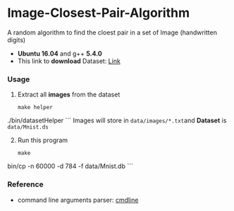 # Image-Closest-Pair-Algorithm
A random algorithm to find the cloest pair in a set of Image (handwritten digits)

+ **Ubuntu 16.04**  and  g++ **5.4.0**
+ This link to **download** Dataset: [Link](http://yann.lecun.com/exdb/mnist/)

### Usage

1. Extract all **images** from the dataset

    ```
    make helper
./bin/datasetHelper
    ```
    Images will store in `data/images/*.txt`and **Dataset** is `data/Mnist.ds`

2. Run this program

    ```
    make
bin/cp -n 60000 -d 784 -f data/Mnist.db
    ```


### Reference

+ command line arguments parser: [cmdline](https://github.com/tanakh/cmdline)
